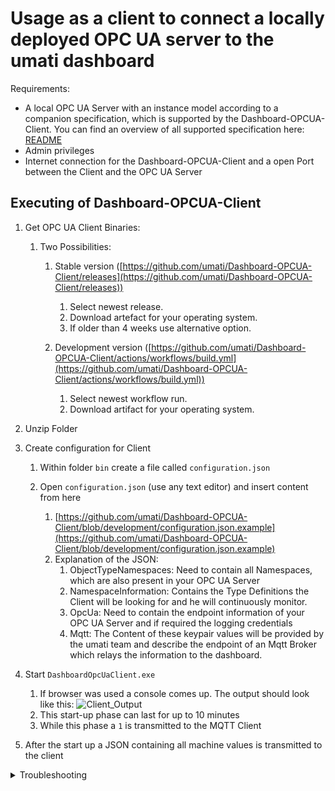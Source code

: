 # Usage as a client to connect a locally deployed OPC UA server to the umati dashboard

Requirements:

- A local OPC UA Server with an instance model according to a companion specification, which is supported by the Dashboard-OPCUA-Client. You can find an overview of all supported specification here: [README](https://github.com/umati/Dashboard-OPCUA-Client/blob/development/README.md)
- Admin privileges
- Internet connection for the Dashboard-OPCUA-Client and a open Port between the Client and the OPC UA Server

## Executing of Dashboard-OPCUA-Client

1. Get OPC UA Client Binaries:

    1. Two Possibilities:

        1. Stable version ([https://github.com/umati/Dashboard-OPCUA-Client/releases](https://github.com/umati/Dashboard-OPCUA-Client/releases))

            1. Select newest release.
            2. Download artefact for your operating system.
            3. If older than 4 weeks use alternative option.

		2. Development version ([https://github.com/umati/Dashboard-OPCUA-Client/actions/workflows/build.yml](https://github.com/umati/Dashboard-OPCUA-Client/actions/workflows/build.yml))

			1. Select newest workflow run.
			2. Download artifact for your operating system.

2. Unzip Folder
3. Create configuration for Client

    1. Within folder `bin` create a file called `configuration.json`
    2. Open `configuration.json` (use any text editor) and insert content from here

        1. [https://github.com/umati/Dashboard-OPCUA-Client/blob/development/configuration.json.example](https://github.com/umati/Dashboard-OPCUA-Client/blob/development/configuration.json.example)
        2. Explanation of the JSON:
            1. ObjectTypeNamespaces: Need to contain all Namespaces, which are also present in your OPC UA Server
            2. NamespaceInformation: Contains the Type Definitions the Client will be looking for and he will continuously monitor.
            3. OpcUa: Need to contain the endpoint information of your OPC UA Server and if required the logging credentials
            4. Mqtt: The Content of these keypair values will be provided by the umati team and describe the endpoint of an Mqtt Broker which relays the information to the dashboard.

4. Start `DashboardOpcUaClient.exe`

    1. If browser was used a console comes up. The output should look like this:
![Client_Output](https://user-images.githubusercontent.com/105195460/178679686-8a3fc388-ef05-45cd-aeaf-da880036e526.png)
    2. This start-up phase can last for up to 10 minutes
    3. While this phase a `1` is transmitted to the MQTT Client

5. After the start up a JSON containing all machine values is transmitted to the client

<details>
    <summary>Troubleshooting</summary>

Common errors:
1. Missing DLLs
    In case DLLs are missing, those are most likely from the Visual C++ Redistributable package. Those can be downloaded [here](https://learn.microsoft.com/en-us/cpp/windows/latest-supported-vc-redist?view=msvc-170).

</details>